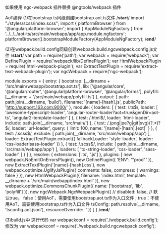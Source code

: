 如果使用 ngc-webpack 插件替换 @ngtools/webpack 插件


AoT编译
(1)在bootstrap.ts同级创建bootstrap.aot.ts文件
/******start******/
import "./styles/scss/index.scss";
import { platformBrowser } from '@angular/platform-browser';
import { AppModuleNgFactory } from '../../../aot-ts/src/main/webapp/app/app.module.ngfactory';
platformBrowser().bootstrapModuleFactory(AppModuleNgFactory);
/******end******/

(2)在webpack.build.config同级创建webpack.build.ngcwebpack.config.js文件
/******start******/
var path = require('path');
var webpack = require('webpack');
var DefinePlugin = require('webpack/lib/DefinePlugin');
var HtmlWebpackPlugin = require('html-webpack-plugin');
var ExtractTextPlugin = require('extract-text-webpack-plugin');
var ngcWebpack = require('ngc-webpack');

module.exports = {
    entry: {
        bootstrap: [__dirname + '/src/main/webapp/bootstrap.aot.ts'],
        lib: ['@angular/core', '@angular/router', '@angular/platform-browser', '@angular/forms'],
        polyfill: [__dirname + '/src/main/webapp/polyfill.ts']
    },
    output: {
        path: path.join(__dirname, 'build'),
        filename: '[name]-[hash].js',
        publicPath: 'http://support.163.com:9000/'
    },
    module: {
        loaders: [
            {
                test: /\.ts$/,
                loader: [
                    'awesome-typescript-loader',
                    'angular-router-loader?aot=true&genDir=aot-ts',
                    'angular2-template-loader'
                ]
            },
            {
                test: /\.html$/,
                loader: 'html-loader',
                include: path.join(__dirname, 'src/main/')
            },
            {
                test: /\.(png|jpe?g|gif|svg)(\?.*)?$/,
                loader: 'url-loader',
                query: {
                    limit: 100,
                    name: '[name]-[hash].[ext]'
                }
            },
            {
                test: /\.scss$/,
                exclude: [
                    path.join(__dirname, 'src/main/webapp/app')
                ],
                loader: ExtractTextPlugin.extract({ fallbackLoader: 'style-loader', loader: 'css-loader!sass-loader' })
            },
            {
                test: /\.scss$/,
                include: [
                    path.join(__dirname, 'src/main/webapp/app')
                ],
                loaders: [
                    'to-string-loader',
                    'css-loader',
                    'sass-loader'
                ]
            }
        ]
    },
    resolve: {
        extensions: ['.ts', '.js']
    },
    plugins: [
        new webpack.NoEmitOnErrorsPlugin(),
        new DefinePlugin({
            'ENV': '"prod"'
        }),
        new ExtractTextPlugin('[name]-[hash].css'),
        new webpack.optimize.UglifyJsPlugin({
            comments: false,
            compress: {
                warnings: false
            }
        }),
        new HtmlWebpackPlugin({
            filename: 'index.html',
            template: __dirname + '/src/main/webapp/index.html'
        }),
        new webpack.optimize.CommonsChunkPlugin({
            name: ['bootstrap', 'lib', 'polyfill']
        }),
        new ngcWebpack.NgcWebpackPlugin({
            // disabled: false,   // 默认true。 false：使用AoT，需要使用bootstrap.aot.ts作为入口文件 ; true：不使用AoT，需要使用bootstrap.ts作为入口文件
            tsConfig: path.resolve(__dirname, 'tsconfig.aot.json'),
            resourceOverride: ''
        })
    ]
}
/******end******/

(3)build.js中
这行代码
var webpackconf = require('./webpack.build.config');
修改为
var webpackconf = require('./webpack.build.ngcwebpack.config');

